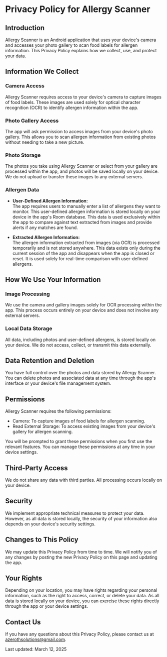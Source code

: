 # Privacy Policy for Allergy Scanner

## Introduction

Allergy Scanner is an Android application that uses your device's camera and accesses your photo gallery to scan food labels for allergen information. This Privacy Policy explains how we collect, use, and protect your data.

## Information We Collect

### Camera Access
Allergy Scanner requires access to your device's camera to capture images of food labels. These images are used solely for optical character recognition (OCR) to identify allergen information within the app.

### Photo Gallery Access
The app will ask permission to access images from your device's photo gallery. This allows you to scan allergen information from existing photos without needing to take a new picture.

### Photo Storage
The photos you take using Allergy Scanner or select from your gallery are processed within the app, and photos will be saved locally on your device. We do not upload or transfer these images to any external servers.

### Allergen Data
- **User-Defined Allergen Information:**  
  The app requires users to manually enter a list of allergens they want to monitor. This user-defined allergen information is stored locally on your device in the app's Room database. This data is used exclusively within the app to compare against text extracted from images and provide alerts if any matches are found.

- **Extracted Allergen Information:**  
  The allergen information extracted from images (via OCR) is processed temporarily and is not stored anywhere. This data exists only during the current session of the app and disappears when the app is closed or reset. It is used solely for real-time comparison with user-defined allergens.

## How We Use Your Information

### Image Processing
We use the camera and gallery images solely for OCR processing within the app. This process occurs entirely on your device and does not involve any external servers.

### Local Data Storage
All data, including photos and user-defined allergens, is stored locally on your device. We do not access, collect, or transmit this data externally.

## Data Retention and Deletion

You have full control over the photos and data stored by Allergy Scanner. You can delete photos and associated data at any time through the app's interface or your device's file management system.

## Permissions

Allergy Scanner requires the following permissions:

- Camera: To capture images of food labels for allergen scanning.
- Read External Storage: To access existing images from your device's gallery for allergen scanning.

You will be prompted to grant these permissions when you first use the relevant features. You can manage these permissions at any time in your device settings.

## Third-Party Access

We do not share any data with third parties. All processing occurs locally on your device.

## Security

We implement appropriate technical measures to protect your data. However, as all data is stored locally, the security of your information also depends on your device's security settings.

## Changes to This Policy

We may update this Privacy Policy from time to time. We will notify you of any changes by posting the new Privacy Policy on this page and updating the app.

## Your Rights

Depending on your location, you may have rights regarding your personal information, such as the right to access, correct, or delete your data. As all data is stored locally on your device, you can exercise these rights directly through the app or your device settings.

## Contact Us

If you have any questions about this Privacy Policy, please contact us at azerothsolutions@gmail.com.

Last updated: March 12, 2025
